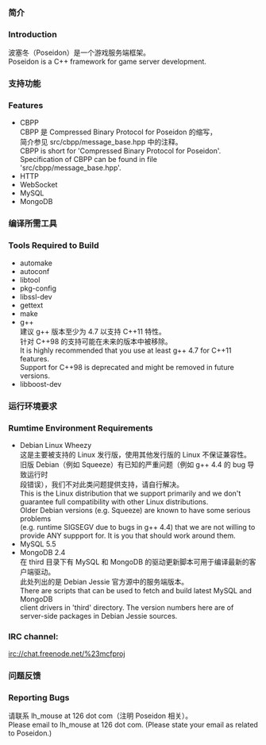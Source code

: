 ### 简介
### Introduction

波塞冬（Poseidon）是一个游戏服务端框架。  
Poseidon is a C++ framework for game server development.  

### 支持功能
### Features

* CBPP  
CBPP 是 Compressed Binary Protocol for Poseidon 的缩写，  
简介参见 src/cbpp/message_base.hpp 中的注释。  
CBPP is short for 'Compressed Binary Protocol for Poseidon'.  
Specification of CBPP can be found in file 'src/cbpp/message_base.hpp'.  
* HTTP  
* WebSocket  
* MySQL  
* MongoDB  

### 编译所需工具
### Tools Required to Build

* automake  
* autoconf  
* libtool  
* pkg-config  
* libssl-dev  
* gettext  
* make  
* g++  
建议 g++ 版本至少为 4.7 以支持 C++11 特性。  
针对 C++98 的支持可能在未来的版本中被移除。  
It is highly recommended that you use at least g++ 4.7 for C++11 features.  
Support for C++98 is deprecated and might be removed in future versions.  
* libboost-dev  

### 运行环境要求
### Rumtime Environment Requirements

* Debian Linux Wheezy  
这是主要被支持的 Linux 发行版，使用其他发行版的 Linux 不保证兼容性。  
旧版 Debian（例如 Squeeze）有已知的严重问题（例如 g++ 4.4 的 bug 导致运行时  
段错误），我们不对此类问题提供支持，请自行解决。  
This is the Linux distribution that we support primarily and we don't  
guarantee full compatibility with other Linux distributions.  
Older Debian versions (e.g. Squeeze) are known to have some serious problems  
(e.g. runtime SIGSEGV due to bugs in g++ 4.4) that we are not willing to  
provide ANY suppport for. It is you that should work around them.  
* MySQL 5.5  
* MongoDB 2.4  
在 third 目录下有 MySQL 和 MongoDB 的驱动更新脚本可用于编译最新的客户端驱动。  
此处列出的是 Debian Jessie 官方源中的服务端版本。  
There are scripts that can be used to fetch and build latest MySQL and MongoDB  
client drivers in 'third' directory. The version numbers here are of  
server-side packages in Debian Jessie sources.  

### IRC channel:

<irc://chat.freenode.net/%23mcfproj>

### 问题反馈
### Reporting Bugs

请联系 lh_mouse at 126 dot com（注明 Poseidon 相关）。  
Please email to lh_mouse at 126 dot com. (Please state your email as related to Poseidon.)  
